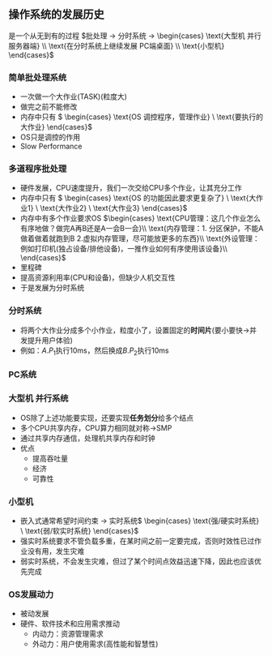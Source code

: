 ## 操作系统的发展历史
是一个从无到有的过程
$批处理 -> 分时系统 -> \begin{cases}
\text{大型机 并行 服务器端} \\
\text{在分时系统上继续发展 PC端桌面} \\
\text{小型机} \end{cases}$

### 简单批处理系统
- 一次做一个大作业(TASK)(粒度大)
- 做完之前不能修改
- 内存中只有 $   \begin{cases}
                \text{OS 调控程序，管理作业} \\
                \text{要执行的大作业} \end{cases}$
- OS只是调控的作用
- Slow Performance

### 多道程序批处理
- 硬件发展，CPU速度提升，我们一次交给CPU多个作业，让其充分工作
- 内存中只有 $   \begin{cases}
                \text{OS 的功能因此要求更复杂了} \\
                \text{大作业1} \\
                \text{大作业2} \\
                \text{大作业3} \end{cases}$
- 内存中有多个作业要求OS $\begin{cases}
                        \text{CPU管理：这几个作业怎么有序地做？做完A再B还是A一会B一会}\\
                        \text{内存管理：1. 分区保护，不能A做着做着就跑到B 2.虚拟内存管理，尽可能放更多的东西}\\
                        \text{外设管理：例如打印机(独占设备/排他设备)，一推作业如何有序使用该设备}\\
                        \end{cases}$
- 里程碑
- 提高资源利用率(CPU和设备)，但缺少人机交互性
- 于是发展为分时系统

### 分时系统
- 将两个大作业分成多个小作业，粒度小了，设置固定的**时间片**(要小要快->并发提升用户体验)
- 例如：$A.P_1$执行10ms，然后换成$B.P_2$执行10ms

### PC系统

### 大型机 并行系统
- OS除了上述功能要实现，还要实现**任务划分**给多个结点
- 多个CPU共享内存，CPU算力相同就对称->SMP
- 通过共享内存通信，处理机共享内存和时钟
- 优点
  - 提高吞吐量
  - 经济
  - 可靠性
  
### 小型机
- 嵌入式通常希望时间约束 -> 实时系统$  \begin{cases}
                                    \text{强/硬实时系统} \\
                                    \text{弱/软实时系统}
                                    \end{cases}$
- 强实时系统要求不管负载多重，在某时间之前一定要完成，否则时效性已过作业没有用，发生灾难
- 弱实时系统，不会发生灾难，但过了某个时间点效益迅速下降，因此也应该优先完成
  
### OS发展动力
- 被动发展
- 硬件、软件技术和应用需求推动
  - 内动力：资源管理需求
  - 外动力：用户使用需求(高性能和智慧性)